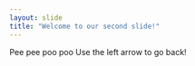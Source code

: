 ```yaml
---
layout: slide
title: "Welcome to our second slide!"
---
```

Pee pee poo poo
Use the left arrow to go back!
